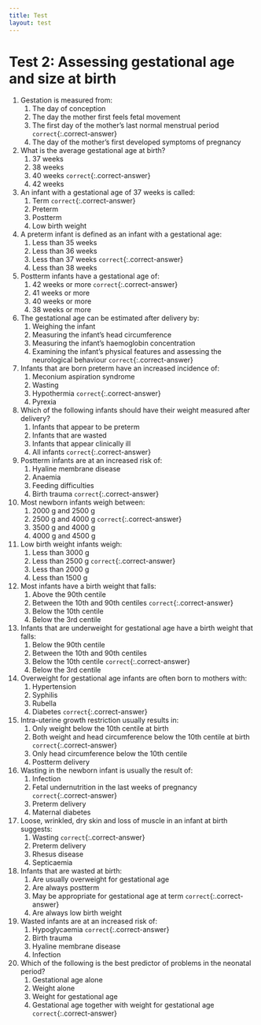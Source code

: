 ```yaml
---
title: Test
layout: test
---
```


# Test 2: Assessing gestational age and size at birth

1.	Gestation is measured from:
	1.	The day of conception
	1.	The day the mother first feels fetal movement
	1.	The first day of the mother’s last normal menstrual period `correct`{:.correct-answer}
	1.	The day of the mother’s first developed symptoms of pregnancy
2.	What is the average gestational age at birth?
	1.	37 weeks
	1.	38 weeks
	1.	40 weeks `correct`{:.correct-answer}
	1.	42 weeks
3.	An infant with a gestational age of 37 weeks is called:
	1.	Term `correct`{:.correct-answer}
	1.	Preterm
	1.	Postterm
	1.	Low birth weight
4.	A preterm infant is defined as an infant with a gestational age:
	1.	Less than 35 weeks
	1.	Less than 36 weeks
	1.	Less than 37 weeks `correct`{:.correct-answer}
	1.	Less than 38 weeks
5.	Postterm infants have a gestational age of:
	1.	42 weeks or more `correct`{:.correct-answer}
	1.	41 weeks or more
	1.	40 weeks or more
	1.	38 weeks or more
6.	The gestational age can be estimated after delivery by:
	1.	Weighing the infant
	1.	Measuring the infant’s head circumference
	1.	Measuring the infant’s haemoglobin concentration
	1.	Examining the infant’s physical features and assessing the neurological behaviour `correct`{:.correct-answer}
7.	Infants that are born preterm have an increased incidence of:
	1.	Meconium aspiration syndrome
	1.	Wasting
	1.	Hypothermia `correct`{:.correct-answer}
	1.	Pyrexia
8.	Which of the following infants should have their weight measured after delivery?
	1.	Infants that appear to be preterm
	1.	Infants that are wasted
	1.	Infants that appear clinically ill
	1.	All infants `correct`{:.correct-answer}
9.	Postterm infants are at an increased risk of:
	1.	Hyaline membrane disease
	1.	Anaemia
	1.	Feeding difficulties
	1.	Birth trauma `correct`{:.correct-answer}
10.	Most newborn infants weigh between:
	1.	2000 g and 2500 g
	1.	2500 g and 4000 g `correct`{:.correct-answer}
	1.	3500 g and 4000 g
	1.	4000 g and 4500 g
11.	Low birth weight infants weigh:
	1.	Less than 3000 g
	1.	Less than 2500 g `correct`{:.correct-answer}
	1.	Less than 2000 g
	1.	Less than 1500 g
12.	Most infants have a birth weight that falls:
	1.	Above the 90th centile
	1.	Between the 10th and 90th centiles `correct`{:.correct-answer}
	1.	Below the 10th centile
	1.	Below the 3rd centile
13.	Infants that are underweight for gestational age have a birth weight that falls:
	1.	Below the 90th centile
	1.	Between the 10th and 90th centiles
	1.	Below the 10th centile `correct`{:.correct-answer}
	1.	Below the 3rd centile
14.	Overweight for gestational age infants are often born to mothers with:
	1.	Hypertension
	1.	Syphilis
	1.	Rubella
	1.	Diabetes `correct`{:.correct-answer}
15.	Intra-uterine growth restriction usually results in:
	1.	Only weight below the 10th centile at birth
	1.	Both weight and head circumference below the 10th centile at birth `correct`{:.correct-answer}
	1.	Only head circumference below the 10th centile
	1.	Postterm delivery
16.	Wasting in the newborn infant is usually the result of:
	1.	Infection
	1.	Fetal undernutrition in the last weeks of pregnancy `correct`{:.correct-answer}
	1.	Preterm delivery
	1.	Maternal diabetes
17.	Loose, wrinkled, dry skin and loss of muscle in an infant at birth suggests:
	1.	Wasting `correct`{:.correct-answer}
	1.	Preterm delivery
	1.	Rhesus disease
	1.	Septicaemia
18.	Infants that are wasted at birth:
	1.	Are usually overweight for gestational age
	1.	Are always postterm
	1.	May be appropriate for gestational age at term `correct`{:.correct-answer}
	1.	Are always low birth weight
19.	Wasted infants are at an increased risk of:
	1.	Hypoglycaemia `correct`{:.correct-answer}
	1.	Birth trauma
	1.	Hyaline membrane disease
	1.	Infection
20.	Which of the following is the best predictor of problems in the neonatal period?
	1.	Gestational age alone
	1.	Weight alone
	1.	Weight for gestational age
	1.	Gestational age together with weight for gestational age `correct`{:.correct-answer}
